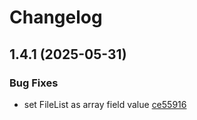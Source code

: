 # Changelog

## 1.4.1 (2025-05-31)

### Bug Fixes

- set FileList as array field value [ce55916](https://github.com/tatsmaki/solid-hook-form/commit/ce5591643f6ab04f706b0da6a798ea4e6f6ae1a5)
